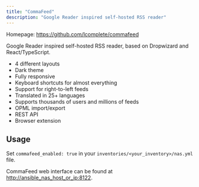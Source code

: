 ```yaml
---
title: "CommaFeed"
description: "Google Reader inspired self-hosted RSS reader"
---
```


Homepage: <https://github.com/lcomplete/commafeed>

Google Reader inspired self-hosted RSS reader, based on Dropwizard and React/TypeScript.

- 4 different layouts
- Dark theme
- Fully responsive
- Keyboard shortcuts for almost everything
- Support for right-to-left feeds
- Translated in 25+ languages
- Supports thousands of users and millions of feeds
- OPML import/export
- REST API
- Browser extension

## Usage

Set `commafeed_enabled: true` in your `inventories/<your_inventory>/nas.yml` file.

CommaFeed web interface can be found at <http://ansible_nas_host_or_ip:8122>.
